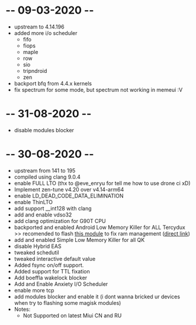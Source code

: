 # -- 09-03-2020 --
* upstream to 4.14.196
* added more i/o scheduler
    * fifo
    * fiops
    * maple
    * row
    * sio
    * tripndroid
    * zen
* backport bfq from 4.4.x kernels
* fix spectrum for some mode, but spectrum not working in memeui :V

# -- 31-08-2020 --
* disable modules blocker

# -- 30-08-2020 --
* upstream from 141 to 195
* compiled using clang 9.0.4
* enable FULL LTO (thx to @eve_enryu for tell me how to use drone ci xD)
* Implement zen-tune v4.20 over v4.14-arm64 
* enable LD_DEAD_CODE_DATA_ELIMINATION 
* enable ThinLTO
* add support __int128 with clang 
* add and enable vdso32
* add clang optimization for G90T CPU 
* backported and enabled Android Low Memory Killer for ALL Tercydux >> recomended to flash <a href="https://github.com/yc9559/qti-mem-opt/releases">this module</a> to fix ram management (<a href="https://github.com/yc9559/qti-mem-opt/releases/download/7.1/qti-mem-opt-v7.1-20200328.zip">direct link</a>) 
* add and enabled Simple Low Memory Killer for all QK
* disable Hybrid EAS
* tweaked schedutil
* tweaked interactive default value
* Added fsync on/off support.
* Added support for TTL fixation
* Add boeffla wakelock blocker
* Add and Enable Anxiety I/O Scheduler 
* enable more tcp
* add modules blocker and enable it (i dont wanna bricked ur devices when try to flashing some magisk modules)
* Notes: 
    * Not Supported on latest Miui CN and RU